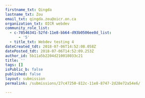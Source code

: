 ```yaml
---
firstname_txt: Qingda
lastname_txt: Zou
email_txt: qingda.zou@oicr.on.ca
organization_txt: OICR webdev
community_role_list:
  - c-78546341-52fd-11e8-bb64-d93b0506ee8d_list:
      - '5'
  - title_txt: Webdev testing 4
dateCreated_tdt: 2018-07-06T14:52:08.058Z
datePosted_tdt: 2018-07-06T14:52:09.253Z
author_id: 5b11a5b2204d210018033c21
title: ''
tags: []
isPublic_b: false
published: false
layout: submission
permalink: /submissions/27c47250-812c-11e8-8747-2d28e72a54e6/

---
```



